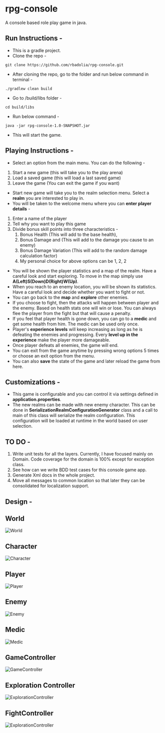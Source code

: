 # rpg-console
A console based role play game in java.

## Run Instructions - 
- This is a gradle project.
- Clone the repo - 
```
git clone https://github.com/rbadolia/rpg-console.git
```

- After cloning the repo, go to the folder and run below command in terminal -
```
./gradlew clean build
```

- Go to /build/libs folder - 
```
cd build/libs
```

- Run below command -
```
java -jar rpg-console-1.0-SNAPSHOT.jar
```

- This will start the game.


## Playing Instructions -
 
* Select an option from the main menu. You can do the following -
1. Start a new game (this will take you to the play arena)
1. Load a saved game (this will load a last saved game)
1. Leave the game (You can exit the game if you want)

- Start new game will take you to the realm selection menu. Select a **realm** you are interested to play in.
- You will be taken to the welcome menu where you can **enter player details** - 
1. Enter a name of the player
1. Tell why you want to play this game
1. Divide bonus skill points into three characteristics - 
     1. Bonus Health (This will add to the base health),  
     1. Bonus Damage and (This will add to the damage you cause to an enemy) 
     1. Bonus Damage Variation (This will add to the random damage calculation factor)
     1. My personal choice for above options can be 1, 2, 2
* You will be shown the player statistics and a map of the realm. Have a careful look and start exploring. To move in the map simply use **A(Left)S(Down)D(Right)W(Up)**.
* When you reach to an enemy location, you will be shown its statistics. Have a careful look and decide whether you want to fight or not.
* You can go back to the **map** and **explore** other enemies.
* If you choose to fight, then the attacks will happen between player and the enemy. Based on health stats one will win or lose. You can always flee the player from the fight but that will cause a penalty.
* If you feel that player health is gone down, you can go to a **medic** and get some health from him. The medic can be used only once.
* Player's **experience levels** will keep increasing as long as he is defeating the enemies and progressing. Every **level up in the experience** make the player more damageable.
* Once player defeats all enemies, the game will end.
* You can exit from the game anytime by pressing wrong options 5 times or choose an exit option from the menu. 
* You can also **save** the state of the game and later reload the game from here.

## Customizations - 
* This game is configurable and you can control it via settings defined in **application.properties**.
* The new realms can be made with new enemy character. This can be done in **SerializationRealmConfigurationGenerator** class and a call to main of this class will serialize the realm configuration. This configuration will be loaded at runtime in the world based on user selection.
 
 
## TO DO - 
1. Write unit tests for all the layers. Currently, I have focused mainly on Domain. Code coverage for the domain is 100% except for exception class.
2. See how can we write BDD test cases for this console game app.
3. Generate Xml docs in the whole project.
4. Move all messages to common location so that later they can be consolidated for localization support.


## Design - 
## World
![World](https://github.com/rbadolia/rpg-console/blob/master/Design/World.png)

## Character
![Character](https://github.com/rbadolia/rpg-console/blob/master/Design/Character.png)

## Player
![Player](https://github.com/rbadolia/rpg-console/blob/master/Design/Player.png)

## Enemy
![Enemy](https://github.com/rbadolia/rpg-console/blob/master/Design/Enemy.png)

## Medic
![Medic](https://github.com/rbadolia/rpg-console/blob/master/Design/Medic.png)

## GameController
![GameController](https://github.com/rbadolia/rpg-console/blob/master/Design/GameController.png)

## Exploration Controller
![ExplorationController](https://github.com/rbadolia/rpg-console/blob/master/Design/ExplorationController.png)

## FightController
![ExplorationController](https://github.com/rbadolia/rpg-console/blob/master/Design/ExplorationController.png)
